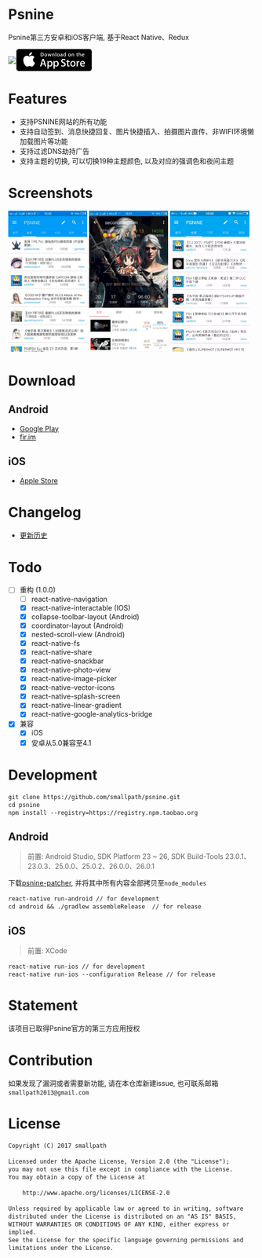 # Psnine
Psnine第三方安卓和iOS客户端, 基于React Native、Redux

<a href="https://play.google.com/store/apps/details?id=com.psnine"><img src="https://play.google.com/intl/en_us/badges/images/generic/en_badge_web_generic.png" width="175px" align="center"></a><a href="https://itunes.apple.com/cn/app/psnine/id1279618123"><img src="art/store.svg" width="155px" align="center"></a>

# Features
- 支持PSNINE网站的所有功能
- 支持自动签到、消息快捷回复、图片快捷插入、拍摄图片直传、非WIFI环境懒加载图片等功能
- 支持过滤DNS劫持广告
- 支持主题的切换, 可以切换19种主题颜色, 以及对应的强调色和夜间主题

# Screenshots
<a href="art/1.gif"><img src="art/1.gif" width="32%"/></a>
<a href="art/2.gif"><img src="art/2.gif" width="32%"/></a>
<a href="art/3.gif"><img src="art/3.gif" width="32%"/></a>

# Download

## Android
- [Google Play][play link]
- [fir.im][fir link]

## iOS
- [Apple Store](https://itunes.apple.com/cn/app/psnine/id1279618123)

# Changelog
- [更新历史](./CHANGELOG.md)

# Todo
- [ ] 重构 (1.0.0)
  - [ ] react-native-navigation
  - [x] react-native-interactable (IOS)
  - [x] collapse-toolbar-layout (Android)
  - [x] coordinator-layout (Android)
  - [x] nested-scroll-view (Android)
  - [x] react-native-fs
  - [x] react-native-share
  - [x] react-native-snackbar
  - [x] react-native-photo-view
  - [x] react-native-image-picker
  - [x] react-native-vector-icons
  - [x] react-native-splash-screen
  - [x] react-native-linear-gradient
  - [x] react-native-google-analytics-bridge
- [x] 兼容
  - [x] iOS
  - [x] 安卓从5.0兼容至4.1

# Development
```
git clone https://github.com/smallpath/psnine.git
cd psnine
npm install --registry=https://registry.npm.taobao.org
```

## Android
> 前置: Android Studio, SDK Platform 23 ~ 26, SDK Build-Tools 23.0.1、23.0.3、25.0.0、25.0.2、26.0.0、26.0.1

下载[psnine-patcher](https://github.com/smallpath/psnine-patcher), 并将其中所有内容全部拷贝至`node_modules`

```
react-native run-android // for development
cd android && ./gradlew assembleRelease  // for release
```

## iOS
> 前置: XCode

```
react-native run-ios // for development
react-native run-ios --configuration Release // for release
```

# Statement
该项目已取得Psnine官方的第三方应用授权

# Contribution
如果发现了漏洞或者需要新功能, 请在本仓库新建issue, 也可联系邮箱`smallpath2013@gmail.com`

# License
```
Copyright (C) 2017 smallpath

Licensed under the Apache License, Version 2.0 (the "License");
you may not use this file except in compliance with the License.
You may obtain a copy of the License at

    http://www.apache.org/licenses/LICENSE-2.0

Unless required by applicable law or agreed to in writing, software
distributed under the License is distributed on an "AS IS" BASIS,
WITHOUT WARRANTIES OR CONDITIONS OF ANY KIND, either express or implied.
See the License for the specific language governing permissions and
limitations under the License.
```

[play badge]: https://play.google.com/intl/en_us/badges/images/generic/en_badge_web_generic.png
[play link]: https://play.google.com/store/apps/details?id=com.psnine
[fir link]: https://fir.im/mf24